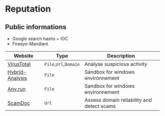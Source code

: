 # Reputation

## Public informations

- Google search hashs + IOC
- Fireeye-Mandiant

| Website                                                  | Type                  | Description                                  |
| -------------------------------------------------------- | --------------------- | -------------------------------------------- |
| [VirusTotal](https://www.virustotal.com/gui/home/upload) | `File`,`Url`,`Domain` | Analyse suspicious activity                  |
| [Hybrid-Analysis](https://www.hybrid-analysis.com/)      | `File`                | Sandbox for windows environnement            |
| [Any.run](https://app.any.run/submissions)               | `File`                | Sandbox for windows environnement            |
| [ScamDoc](https://www.scamdoc.com/)                      | `Url`                | Assess domain reliability and detect scams   |
